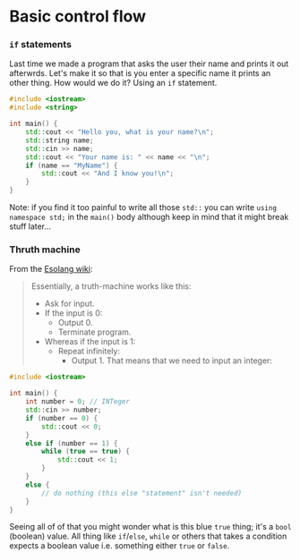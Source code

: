 # Basic control flow
### `if` statements
Last time we made a program that asks the user their name and prints it out afterwrds. Let's make it so that is you enter a specific name it prints an other thing. How would we do it? Using an `if` statement.
```cpp
#include <iostream>
#include <string>

int main() {
    std::cout << "Hello you, what is your name?\n";
    std::string name;
    std::cin >> name;
    std::cout << "Your name is: " << name << "\n";
    if (name == "MyName") {
        std::cout << "And I know you!\n";
    }
}
```
Note: if you find it too painful to write all those `std::` you can write `using namespace std;` in the `main()` body although keep in mind that it might break stuff later...
### Thruth machine
From the [Esolang wiki](https://esolangs.org/wiki/Truth-machine):
> Essentially, a truth-machine works like this:
> - Ask for input.
> - If the input is 0:
> 	- Output 0.
> 	- Terminate program.
> - Whereas if the input is 1:
> 	- Repeat infinitely:
> 		- Output 1.
That means that we need to input an integer:
```cpp
#include <iostream>

int main() {
    int number = 0; // INTeger
    std::cin >> number;
    if (number == 0) {
        std::cout << 0;
    }
    else if (number == 1) {
        while (true == true) {
            std::cout << 1;
        }
    }
    else {
        // do nothing (this else "statement" isn't needed)
    }
}
```
Seeing all of of that you might wonder what is this blue `true` thing; it's a `bool` (boolean) value. All thing like `if`/`else`, `while` or others that takes a condition expects a boolean value i.e. something either `true` or `false`.
